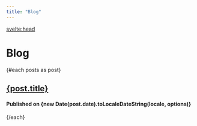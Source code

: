 ```yaml
---
title: "Blog"
---
```


<script context="module">
  /** @type {import("@sveltejs/kit").Load} */
  export const load = async ({ fetch }) => {
    const posts = await fetch("/api/posts.json");
    const allPosts = await posts.json();

    return {
      props: {
        posts: allPosts,
      },
    };
  };
</script>

<script>
  export let posts;
  const locale = "en-US";
  const options = { weekday: "long", year: "numeric", month: "long", day: "numeric" };
</script>

<svelte:head>

  <title>Ian Pratt | Blog</title>
</svelte:head>

# **Blog**

{#each posts as post}

## [{post.title}](/blog/{post.slug})

#### Published on {new Date(post.date).toLocaleDateString(locale, options)}

{/each}

